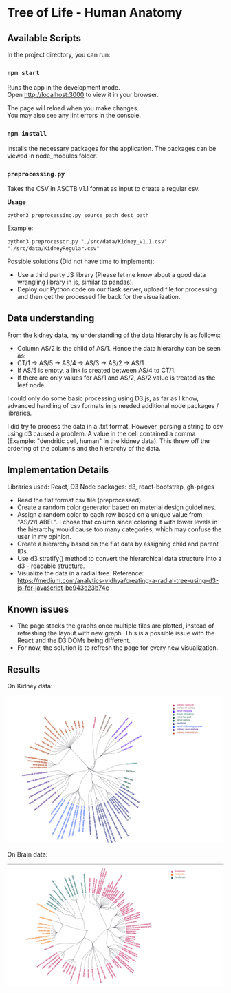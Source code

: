 # Tree of Life - Human Anatomy

## Available Scripts

In the project directory, you can run:

### `npm start`

Runs the app in the development mode.\
Open [http://localhost:3000](http://localhost:3000) to view it in your browser.

The page will reload when you make changes.\
You may also see any lint errors in the console.

### `npm install`

Installs the necessary packages for the application. The packages can be viewed in node_modules folder.

### `preprocessing.py`
Takes the CSV in ASCTB v1.1 format as input to create a regular csv.

**Usage**
```{bash}
python3 preprocessing.py source_path dest_path
```

Example:
```{bash}
python3 preprocessor.py "./src/data/Kidney_v1.1.csv" "./src/data/KidneyRegular.csv"
```

Possible solutions (Did not have time to implement):

+ Use a third party JS library (Please let me know about a good data wrangling library in js, similar to pandas).
+ Deploy our Python code on our flask server, upload file for processing and then get the processed file back for the visualization.

## Data understanding

From the kidney data, my understanding of the data hierarchy is as follows:

+ Column AS/2 is the child of AS/1. Hence the data hierarchy can be seen as:
+ CT/1 -> AS/5 -> AS/4 -> AS/3 -> AS/2 -> AS/1
+ If AS/5 is empty, a link is created between AS/4 to CT/1.
+ If there are only values for AS/1 and AS/2, AS/2 value is treated as the leaf node.

I could only do some basic processing using D3.js, as far as I know, advanced handling of csv formats in js needed additional node packages / libraries.

I did try to process the data in a .txt format. However, parsing a string to csv using d3 caused a problem. A value in the cell contained a comma (Example: "dendritic cell, human" in the kidney data). This threw off the ordering of the columns and the hierarchy of the data.

## Implementation Details

Libraries used: React, D3
Node packages: d3, react-bootstrap, gh-pages

+ Read the flat format csv file (preprocessed).
+ Create a random color generator based on material design guidelines.
+ Assign a random color to each row based on a unique value from "AS/2/LABEL". I chose that column since coloring it with lower levels in the hierarchy would cause too many categories, which may confuse the user in my opinion.
+ Create a hierarchy based on the flat data by assigning child and parent IDs.
+ Use d3.stratify() method to convert the hierarchical data structure into a d3 - readable structure.
+ Visualize the data in a radial tree. Reference: https://medium.com/analytics-vidhya/creating-a-radial-tree-using-d3-js-for-javascript-be943e23b74e

## Known issues

+ The page stacks the graphs once multiple files are plotted, instead of refreshing the layout with new graph. This is a possible issue with the React and the D3 DOMs being different.
+ For now, the solution is to refresh the page for every new visualization.

## Results

On Kidney data:

![Kidney](./images/kidney.png)

On Brain data:

![Brain](./images/brain.png)

